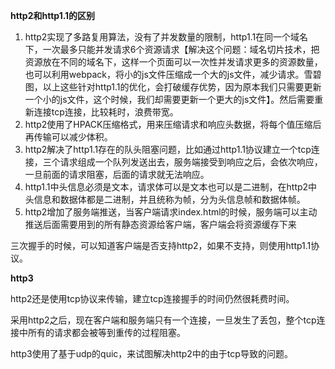 **http2和http1.1的区别**

1. http2实现了多路复用算法，没有了并发数量的限制，http1.1在同一个域名下，一次最多只能并发请求6个资源请求【解决这个问题：域名切片技术，把资源放在不同的域名下，这样一个页面可以一次性并发请求更多的资源数量，也可以利用webpack，将小的js文件压缩成一个大的js文件，减少请求。雪碧图，以上这些针对http1.1的优化，会打破缓存优势，因为原本我们只需要更新一个小的js文件，这个时候，我们却需要更新一个更大的js文件】。然后需要重新连接tcp连接，比较耗时，浪费带宽。
2. http2使用了HPACK压缩格式，用来压缩请求和响应头数据，将每个值压缩后再传输可以减少体积。
3. http2解决了http1.1存在的队头阻塞问题，比如通过http1.1协议建立一个tcp连接，三个请求组成一个队列发送出去，服务端接受到响应之后，会依次响应，一旦前面的请求阻塞，后面的请求就无法响应。
4. http1.1中头信息必须是文本，请求体可以是文本也可以是二进制，在http2中头信息和数据体都是二进制，并且统称为帧，分为头信息帧和数据体帧。
5. http2增加了服务端推送，当客户端请求index.html的时候，服务端可以主动推送后面需要用到的所有静态资源给客户端，客户端会将资源缓存下来



三次握手的时候，可以知道客户端是否支持http2，如果不支持，则使用http1.1协议。



**http3**

http2还是使用tcp协议来传输，建立tcp连接握手的时间仍然很耗费时间。

采用http2之后，现在客户端和服务端只有一个连接，一旦发生了丢包，整个tcp连接中所有的请求都会被等到重传的过程阻塞。

http3使用了基于udp的quic，来试图解决http2中的由于tcp导致的问题。



